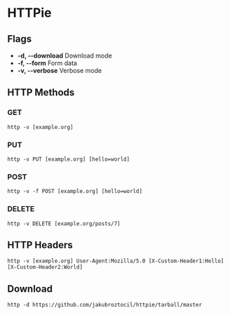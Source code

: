 HTTPie
===


Flags
---

* **-d, --download** Download mode
* **-f, --form** Form data
* **-v, --verbose** Verbose mode


HTTP Methods
---

### GET

`http -v [example.org]`

### PUT

`http -v PUT [example.org] [hello=world]`

### POST

`http -v -f POST [example.org] [hello=world]`

### DELETE

`http -v DELETE [example.org/posts/7]`


HTTP Headers
---

`http -v [example.org] User-Agent:Mozilla/5.0 [X-Custom-Header1:Hello] [X-Custom-Header2:World]`


Download
---

`http -d https://github.com/jakubroztocil/httpie/tarball/master`